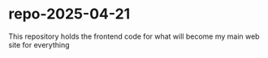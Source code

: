 # repo-2025-04-21
This repository holds the frontend code for what will become my main web site for everything
